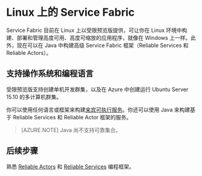 <properties
   pageTitle="Linux 上的 Azure Service Fabric | Azure"
   description="Service Fabric 群集支持 Linux 和 Java，这意味着，你可以在 Linux 上部署和托管以 Java 编写的 Service Fabric 应用程序。"
   services="service-fabric"
   documentationCenter=".net"
   authors="mani-ramaswamy"
   manager="timlt"
   editor=""/>

<tags
   ms.service="service-fabric"
   ms.date="05/18/2016"
   wacn.date="07/04/2016"/>

# Linux 上的 Service Fabric

Service Fabric 目前在 Linux 上以受限预览版提供，可让你在 Linux 环境中构建、部署和管理高度可用、高度可缩放的应用程序，就像在 Windows 上一样。此外，现在可以在 Java 中构建高级 Service Fabric 框架（Reliable Services 和 Reliable Actors）。

## 支持操作系统和编程语言

受限预览版支持创建单机开发群集，以及在 Azure 中创建运行 Ubuntu Server 15.10 的多计算机群集。

你可以使用任何语言或框架来构建[来宾可执行服务](/documentation/articles/service-fabric-deploy-existing-app/)。你还可以使用 Java 来构建基于 Reliable Services 和 Reliable Actor 框架的服务。

>[AZURE.NOTE] Java 尚不支持可靠集合。


## 后续步骤

熟悉 [Reliable Actors](/documentation/articles/service-fabric-reliable-actors-introduction/) 和 [Reliable Services](/documentation/articles/service-fabric-reliable-services-introduction/) 编程框架。

<!---HONumber=Mooncake_0627_2016-->